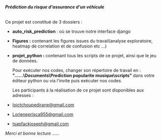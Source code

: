 ###### ***Prédiction du risque d'assurance d'un véhicule***

Ce projet est constitué de 3 dossiers :

* **auto_risk_prediction**  : où se trouve notre interface django
* **Figures :**  contenant les figures issues du travail(analyse exploratoire, heatmap de correlation et de confusion etc ...)
* **projet_python :**  contenant tous les scripts de ce projet, ainsi que le jeu de données.

  Pour exécuter nos codes, changer son répertoire de travail en : **"......\Documents\Prediction popularite musique\scripts"**  dans votre éditeur python ou via l'invite puis exécuter nos codes.

  Les participants à la réalisation de ce projet sont disponibles aux adresses  :
* loictchoupedirane@gmail.com
* Lorieneprisca955@gmail.com
* tsapfackjoseph@gmail.com


*Merci et bonne lecture ......*
